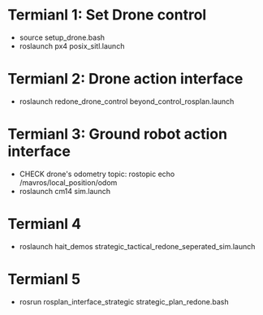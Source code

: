 
# Termianl 1: Set Drone control <br>
- source setup_drone.bash  <br>
- roslaunch px4 posix_sitl.launch  <br>


# Termianl 2: Drone action interface <br>
- roslaunch redone_drone_control beyond_control_rosplan.launch  <br>


# Termianl 3: Ground robot action interface <br>
- CHECK drone's odometry topic: rostopic echo /mavros/local_position/odom  <br>
- roslaunch cm14 sim.launch  <br>


# Termianl 4 <br>
- roslaunch hait_demos strategic_tactical_redone_seperated_sim.launch  <br>


# Termianl 5 <br>
- rosrun rosplan_interface_strategic strategic_plan_redone.bash   <br>

